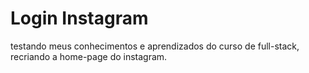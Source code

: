 # Login Instagram
testando meus conhecimentos e aprendizados do curso de full-stack, recriando a home-page do instagram.
